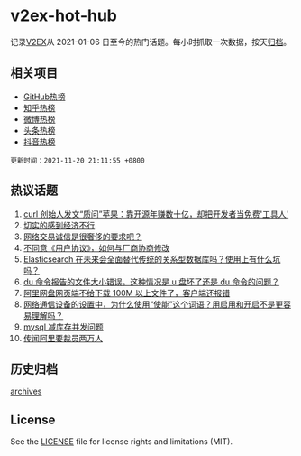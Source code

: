 # v2ex-hot-hub

 记录[V2EX](https://www.v2ex.com/)从 2021-01-06 日至今的热门话题。每小时抓取一次数据，按天[归档](archives)。
 
 ## 相关项目

- [GitHub热榜](https://github.com/lonnyzhang423/github-hot-hub)
- [知乎热榜](https://github.com/lonnyzhang423/zhihu-hot-hub)
- [微博热榜](https://github.com/lonnyzhang423/weibo-hot-hub)
- [头条热榜](https://github.com/lonnyzhang423/toutiao-hot-hub)
- [抖音热榜](https://github.com/lonnyzhang423/douyin-hot-hub)


 `更新时间：2021-11-20 21:11:55 +0800`

## 热议话题

1. [curl 创始人发文“质问”苹果：靠开源年赚数十亿，却把开发者当免费'工具人'](https://www.v2ex.com/t/816680)
1. [切实的感到经济不行](https://www.v2ex.com/t/816678)
1. [网络交易诚信是很奢侈的要求吧？](https://www.v2ex.com/t/816717)
1. [不同意《用户协议》，如何与厂商协商修改](https://www.v2ex.com/t/816698)
1. [Elasticsearch 在未来会全面替代传统的关系型数据库吗？使用上有什么坑吗？](https://www.v2ex.com/t/816686)
1. [du 命令报告的文件大小错误，这种情况是 u 盘坏了还是 du 命令的问题？](https://www.v2ex.com/t/816648)
1. [阿里网盘网页端不给下载 100M 以上文件了，客户端还报错](https://www.v2ex.com/t/816654)
1. [网络通信设备的设置中，为什么使用“使能”这个词语？用启用和开启不是更容易理解吗？](https://www.v2ex.com/t/816714)
1. [mysql 减库存并发问题](https://www.v2ex.com/t/816733)
1. [传闻阿里要裁员两万人](https://www.v2ex.com/t/816810)

## 历史归档

[archives](archives)

## License

See the [LICENSE](LICENSE) file for license rights and limitations (MIT).
